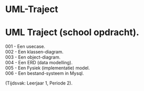 # UML-Traject

# UML Traject (school opdracht).

001 - Een usecase. <br>
002 - Een klassen-diagram. <br>
003 - Een object-diagram. <br>
004 - Een ERD (data modelling). <br>
005 - Een Fysiek (implementatie) model. <br>
006 - Een bestand-systeem in Mysql. <br>

(Tijdsvak: Leerjaar 1, Periode 2).
